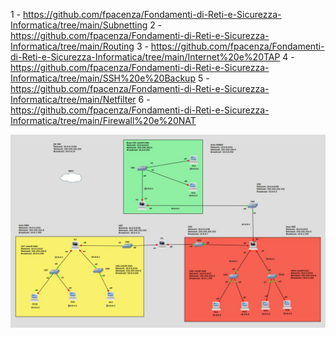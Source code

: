 1 - https://github.com/fpacenza/Fondamenti-di-Reti-e-Sicurezza-Informatica/tree/main/Subnetting
2 - https://github.com/fpacenza/Fondamenti-di-Reti-e-Sicurezza-Informatica/tree/main/Routing
3 - https://github.com/fpacenza/Fondamenti-di-Reti-e-Sicurezza-Informatica/tree/main/Internet%20e%20TAP
4 - https://github.com/fpacenza/Fondamenti-di-Reti-e-Sicurezza-Informatica/tree/main/SSH%20e%20Backup
5 - https://github.com/fpacenza/Fondamenti-di-Reti-e-Sicurezza-Informatica/tree/main/Netfilter
6 - https://github.com/fpacenza/Fondamenti-di-Reti-e-Sicurezza-Informatica/tree/main/Firewall%20e%20NAT

![Alt text](image.png)